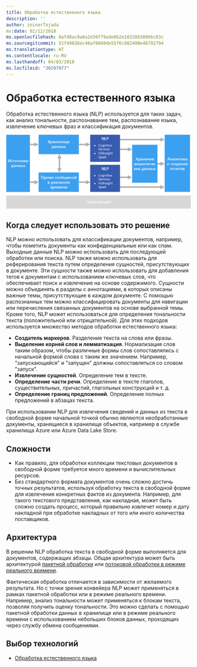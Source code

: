 ```yaml
---
title: Обработка естественного языка
description: ''
author: zoinerTejada
ms:date: 02/12/2018
ms.openlocfilehash: 0afd8ac9a8a2e56f79ade0b2e10328630866c03c
ms.sourcegitcommit: 51f49026ec46af0860de55f6c082490e46792794
ms.translationtype: HT
ms.contentlocale: ru-RU
ms.lasthandoff: 04/03/2018
ms.locfileid: "30297977"
---
```

# <a name="natural-language-processing"></a>Обработка естественного языка

Обработка естественного языка (NLP) используется для таких задач, как анализ тональности, распознавание тем, распознавание языка, извлечение ключевых фраз и классификация документов.

![](./images/nlp-pipeline.png)

## <a name="when-to-use-this-solution"></a>Когда следует использовать это решение

NLP можно использовать для классификации документов, например, чтобы пометить документы как конфиденциальные или как спам. Выходные данные NLP можно использовать для последующей обработки или поиска. NLP также можно использовать для реферирования текста путем определения сущностей, присутствующих в документе. Эти сущности также можно использовать для добавления тегов к документам с использованием ключевых слов, что обеспечивает поиск и извлечение на основе содержимого. Сущности можно объединять в разделы с аннотациями, в которых описаны важные темы, присутствующие в каждом документе. С помощью распознанных тем можно классифицировать документы для навигации или перечисления связанных документов на основе выбранной темы. Кроме того, NLP может использоваться для определения тональности текста (положительной или отрицательной). Для этих подходов используется множество методов обработки естественного языка: 

- **Создатель маркеров**. Разделение текста на слова или фразы.
- **Выделение корней слов и лемматизация**. Нормализация слов таким образом, чтобы различные формы слов сопоставлялись с начальной формой слова с таким же значением. Например, "запускающийся" и "запущен" должны сопоставляться со словом "запуск". 
- **Извлечение сущностей**. Определение тем в тексте.
- **Определение части речи**. Определение в тексте глаголов, существительных, причастий, глагольных конструкций и т. д.
- **Определение границ предложений**. Определение полных предложений в абзацах текста.

При использовании NLP для извлечения сведений и данных из текста в свободной форме начальной точкой обычно являются необработанные документы, хранящиеся в хранилище объектов, например в службе хранилища Azure или Azure Data Lake Store. 

## <a name="challenges"></a>Сложности

- Как правило, для обработки коллекции текстовых документов в свободной форме требуется много времени и вычислительных ресурсов.
- Без стандартного формата документов очень сложно достичь точных результатов, используя обработку текста в свободной форме для извлечения конкретных фактов из документа. Например, для такого текстового представления, как накладная, может быть сложно создать процесс, который правильно извлечет номер и дату накладной при обработке накладных от того или иного количества поставщиков.

## <a name="architecture"></a>Архитектура

В решении NLP обработка текста в свободной форме выполняется для документов, содержащих абзацы. Общая архитектура может быть архитектурой [пакетной обработки](../big-data/batch-processing.md) или [потоковой обработки в режиме реального времени](../big-data/real-time-processing.md).

Фактическая обработка отличается в зависимости от желаемого результата. Но с точки зрения конвейера NLP может применяться в рамках пакетной обработки или в режиме реального времени. Например, анализ тональности может применяться к блокам текста, позволяя получить оценку тональности. Это можно сделать с помощью пакетной обработки данных в хранилище или в режиме реального времени с использованием небольших блоков данных, проходящих через службу обмена сообщениями.

## <a name="technology-choices"></a>Выбор технологий

- [Обработка естественного языка](../technology-choices/natural-language-processing.md)